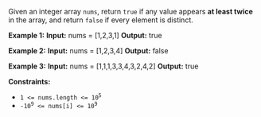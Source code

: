 
Given an integer array `nums`, return `true` if any value appears **at least twice** in the array, and return `false` if every element is distinct.

**Example 1:**
**Input:** nums = [1,2,3,1]
**Output:** true 

**Example 2:**
**Input:** nums = [1,2,3,4]
**Output:** false 

**Example 3:**
**Input:** nums = [1,1,1,3,3,4,3,2,4,2]
**Output:** true 

**Constraints:**

*   <code>1 <= nums.length <= 10<sup>5</sup></code>
*   <code>-10<sup>9</sup> <= nums[i] <= 10<sup>9</sup></code>